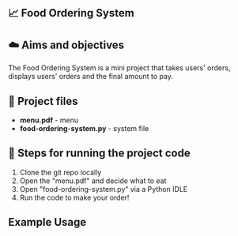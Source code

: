 ## 📈 Food Ordering System

## ☁️ Aims and objectives
The Food Ordering System is a mini project that takes users' orders, displays users' orders and the final amount to pay.

 ## 💾 Project files
- **menu.pdf** - menu
 - **food-ordering-system.py** - system file

 ## 👣 Steps for running the project code
1. Clone the git repo locally
2. Open the "menu.pdf" and decide what to eat
3. Open "food-ordering-system.py" via a Python IDLE
4. Run the code to make your order!

## Example Usage
